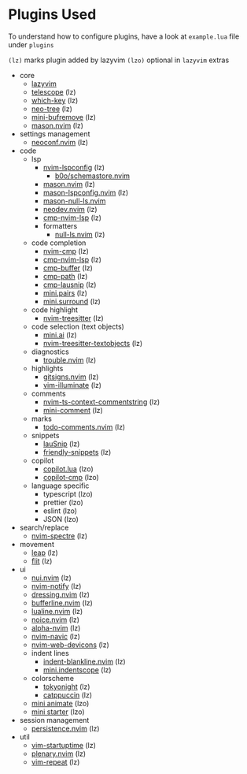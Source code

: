 # Plugins Used

To understand how to configure plugins, have a look at `example.lua` file under `plugins`

`(lz)` marks plugin added by lazyvim
`(lzo)` optional in `lazyvim` extras

- core
  - [lazyvim](../nvchad-vs-lazyvim.md)
  - [telescope](./telescope.md) (lz)
  - [which-key](https://github.com/folke/which-key.nvim) (lz)
  - [neo-tree](https://github.com/nvim-neo-tree/neo-tree.nvim) (lz)
  - [mini-bufremove](https://github.com/echasnovski/mini.bufremove) (lz)
  - [mason.nvim](https://github.com/williamboman/mason.nvim) (lz)
- settings management
  - [neoconf.nvim](https://github.com/folke/neoconf.nvim) (lz)
- code
  - lsp
    - [nvim-lspconfig](https://github.com/neovim/nvim-lspconfig) (lz)
      - [b0o/schemastore.nvim](https://github.com/b0o/SchemaStore.nvim)
    - [mason.nvim](https://github.com/williamboman/mason.nvim) (lz)
    - [mason-lspconfig.nvim](https://github.com/williamboman/mason-lspconfig.nvim) (lz)
    - [mason-null-ls.nvim](https://github.com/jay-babu/mason-null-ls.nvim)
    - [neodev.nvim](https://github.com/folke/neodev.nvim) (lz)
    - [cmp-nvim-lsp](https://github.com/hrsh7th/cmp-nvim-lsp) (lz)
    - formatters
      - [null-ls.nvim](https://github.com/jose-elias-alvarez/null-ls.nvim) (lz)
  - code completion
    - [nvim-cmp](./nvim-cmp.md) (lz)
    - [cmp-nvim-lsp](https://github.com/hrsh7th/cmp-nvim-lsp) (lz)
    - [cmp-buffer](https://github.com/hrsh7th/cmp-buffer) (lz)
    - [cmp-path](https://github.com/hrsh7th/cmp-path) (lz)
    - [cmp-lausnip](https://github.com/saadparwaiz1/cmp_luasnip) (lz)
    - [mini.pairs](https://github.com/echasnovski/mini.pairs) (lz)
    - [mini.surround](https://github.com/echasnovski/mini.surround) (lz)
  - code highlight
    - [nvim-treesitter](https://github.com/nvim-treesitter/nvim-treesitter) (lz)
  - code selection (text objects)
    - [mini.ai](https://github.com/echasnovski/mini.ai) (lz)
    - [nvim-treesitter-textobjects](https://github.com/nvim-treesitter/nvim-treesitter-textobjects) (lz)
  - diagnostics
    - [trouble.nvim](https://github.com/folke/trouble.nvim) (lz)
  - highlights
    - [gitsigns.nvim](https://github.com/lewis6991/gitsigns.nvim) (lz)
    - [vim-illuminate](https://www.lazyvim.org/plugins/editor#vim-illuminate) (lz)
  - comments
    - [nvim-ts-context-commentstring](https://github.com/JoosepAlviste/nvim-ts-context-commentstring) (lz)
    - [mini-comment](https://github.com/echasnovski/mini.comment) (lz)
  - marks
    - [todo-comments.nvim](https://github.com/folke/todo-comments.nvim) (lz)
  - snippets
    - [lauSnip](https://github.com/L3MON4D3/LuaSnip) (lz)
    - [friendly-snippets](https://github.com/rafamadriz/friendly-snippets) (lz)
  - copilot
    - [copilot.lua](https://github.com/zbirenbaum/copilot.lua) (lzo)
    - [copilot-cmp](https://github.com/zbirenbaum/copilot-cmp) (lzo)
  - language specific
    - typescript (lzo)
    - prettier (lzo)
    - eslint (lzo)
    - JSON (lzo)
- search/replace
  - [nvim-spectre](https://github.com/windwp/nvim-spectre) (lz)
- movement
  - [leap](https://github.com/ggandor/leap.nvim) (lz)
  - [flit](https://github.com/ggandor/flit.nvim) (lz)
- ui
  - [nui.nvim](https://github.com/MunifTanjim/nui.nvim) (lz)
  - [nvim-notify](https://github.com/rcarriga/nvim-notify) (lz)
  - [dressing.nvim](https://github.com/stevearc/dressing.nvim) (lz)
  - [bufferline.nvim](https://github.com/akinsho/bufferline.nvim) (lz)
  - [lualine.nvim](https://github.com/nvim-lualine/lualine.nvim) (lz)
  - [noice.nvim](https://github.com/folke/noice.nvim) (lz)
  - [alpha-nvim](https://github.com/goolord/alpha-nvim) (lz)
  - [nvim-navic](https://github.com/SmiteshP/nvim-navic) (lz)
  - [nvim-web-devicons](https://github.com/nvim-tree/nvim-web-devicons) (lz)
  - indent lines
    - [indent-blankline.nvim](https://github.com/lukas-reineke/indent-blankline.nvim) (lz)
    - [mini.indentscope](https://github.com/echasnovski/mini.indentscope) (lz)
  - colorscheme
    - [tokyonight](https://github.com/folke/tokyonight.nvim) (lz)
    - [catppuccin](https://github.com/catppuccin/nvim) (lz)
  - [mini animate](https://github.com/echasnovski/mini.animate) (lzo)
  - [mini starter](https://www.lazyvim.org/plugins/extras/ui.mini-starter) (lzo)
- session management
  - [persistence.nvim](https://github.com/folke/persistence.nvim) (lz)
- util
  - [vim-startuptime](https://github.com/dstein64/vim-startuptime) (lz)
  - [plenary.nvim](https://github.com/nvim-lua/plenary.nvim) (lz)
  - [vim-repeat](https://github.com/tpope/vim-repeat) (lz)
